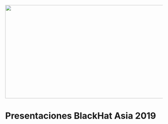 <p><img src="https://trustwave.azureedge.net/media/15597/bh-asia.jpg" width="1500px" height="300px" /></p>

# Presentaciones BlackHat Asia 2019
